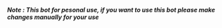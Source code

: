 ***Note : This bot for pesonal use, if you want to use this bot please make changes manually for your use***
